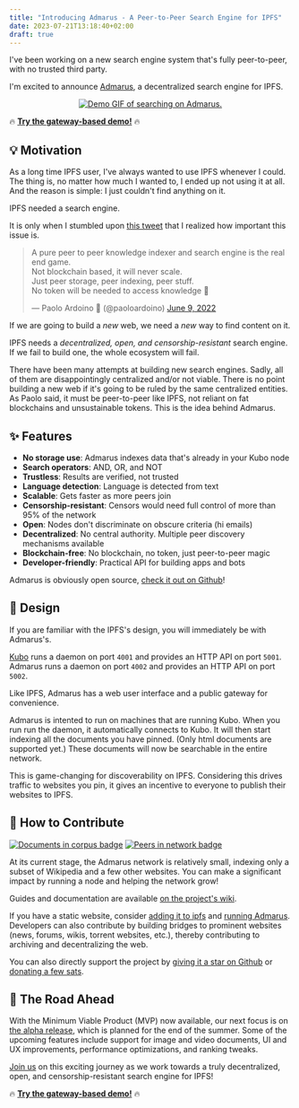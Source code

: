 ```yaml
---
title: "Introducing Admarus - A Peer-to-Peer Search Engine for IPFS"
date: 2023-07-21T13:18:40+02:00
draft: true
---
```


I've been working on a new search engine system that's fully peer-to-peer, with no trusted third party.

I'm excited to announce [Admarus](https://admarus.net/), a decentralized search engine for IPFS.

<p align="center">
    <a href="https://www.youtube.com/watch?v=AKGpNKwBrOY"><img src="https://admarus.net/demo.gif#2" alt="Demo GIF of searching on Admarus."/></a>
</p>

🔥 [**Try the gateway-based demo!**](https://admarus.net/) 🔥

## 💡 Motivation

As a long time IPFS user, I've always wanted to use IPFS whenever I could.
The thing is, no matter how much I wanted to, I ended up not using it at all.
And the reason is simple: I just couldn't find anything on it.

IPFS needed a search engine.

It is only when I stumbled upon [this tweet](https://twitter.com/paoloardoino/status/1534811103670173696) that I realized how important this issue is.

<blockquote class="twitter-tweet"><p lang="en" dir="ltr">A pure peer to peer knowledge indexer and search engine is the real end game.<br>Not blockchain based, it will never scale.<br>Just peer storage, peer indexing, peer stuff.<br>No token will be needed to access knowledge 🤫</p>&mdash; Paolo Ardoino 🍐 (@paoloardoino) <a href="https://twitter.com/paoloardoino/status/1534811103670173696?ref_src=twsrc%5Etfw">June 9, 2022</a></blockquote> <script async src="https://platform.twitter.com/widgets.js" charset="utf-8"></script>

If we are going to build a *new* web, we need a *new* way to find content on it.

IPFS needs a *decentralized, open, and censorship-resistant* search engine.
If we fail to build one, the whole ecosystem will fail.

There have been many attempts at building new search engines.
Sadly, all of them are disappointingly centralized and/or not viable.
There is no point building a new web if it's going to be ruled by the same centralized entities.
As Paolo said, it must be peer-to-peer like IPFS, not reliant on fat blockchains and unsustainable tokens.
This is the idea behind Admarus.

## ✨ Features

- **No storage use**: Admarus indexes data that's already in your Kubo node
- **Search operators**: AND, OR, and NOT
- **Trustless**: Results are verified, not trusted
- **Language detection**: Language is detected from text
- **Scalable**: Gets faster as more peers join
- **Censorship-resistant**: Censors would need full control of more than 95% of the network
- **Open**: Nodes don't discriminate on obscure criteria (hi emails)
- **Decentralized**: No central authority. Multiple peer discovery mechanisms available
- **Blockchain-free**: No blockchain, no token, just peer-to-peer magic
- **Developer-friendly**: Practical API for building apps and bots

Admarus is obviously open source, [check it out on Github](https://github.com/mubelotix/admarus)!

<script defer src="https://tarptaeya.github.io/repo-card/repo-card.js"></script>
<div class="repo-card" data-repo="mubelotix/admarus"></div>

## 📐 Design

If you are familiar with the IPFS's design, you will immediately be with Admarus's.

[Kubo](https://github.com/ipfs/kubo) runs a daemon on port `4001` and provides an HTTP API on port `5001`.  
Admarus runs a daemon on port `4002` and provides an HTTP API on port `5002`.

Like IPFS, Admarus has a web user interface and a public gateway for convenience.

Admarus is intented to run on machines that are running Kubo.
When you run run the daemon, it automatically connects to Kubo.
It will then start indexing all the documents you have pinned. (Only html documents are supported yet.)
These documents will now be searchable in the entire network.

This is game-changing for discoverability on IPFS.
Considering this drives traffic to websites you pin, it gives an incentive to everyone to publish their websites to IPFS.

## 🤝 How to Contribute

<a href="https://census.admarus.net/"><img alt="Documents in corpus badge" src="https://img.shields.io/badge/dynamic/json?url=https%3A%2F%2Fcensus.admarus.net%2Fapi%2Fv0%2Fstats&query=%24.stats_1h.documents&suffix=%20documents&label=corpus&color=purple"></a>
<a href="https://census.admarus.net/"><img alt="Peers in network badge" src="https://img.shields.io/badge/dynamic/json?url=https%3A%2F%2Fcensus.admarus.net%2Fapi%2Fv0%2Fstats&query=%24.stats_1h.peers&suffix=%20peers&label=network&color=purple"></a>

At its current stage, the Admarus network is relatively small, indexing only a subset of Wikipedia and a few other websites.
You can make a significant impact by running a node and helping the network grow!

Guides and documentation are available [on the project's wiki](https://github.com/Mubelotix/admarus/wiki).

If you have a static website, consider [adding it to ipfs](https://docs.ipfs.tech/how-to/websites-on-ipfs/multipage-website) and [running Admarus](https://github.com/Mubelotix/admarus/wiki/Installation).
Developers can also contribute by building bridges to prominent websites (news, forums, wikis, torrent websites, etc.), thereby contributing to archiving and decentralizing the web.

You can also directly support the project by [giving it a star on Github](https://github.com/Mubelotix/admarus/) or [donating a few sats](bitcoin:bc1q884745lxdpra7kwqtg5et6f74t3faemccz4v6s).

## 🚀 The Road Ahead

With the Minimum Viable Product (MVP) now available, our next focus is on [the alpha release](https://github.com/Mubelotix/admarus/milestone/2), which is planned for the end of the summer.
Some of the upcoming features include support for image and video documents, UI and UX improvements, performance optimizations, and ranking tweaks.

[Join us](https://github.com/Mubelotix/admarus/) on this exciting journey as we work towards a truly decentralized, open, and censorship-resistant search engine for IPFS!

🔥 [**Try the gateway-based demo!**](https://admarus.net/) 🔥

<!-- ## 🛠️ Bonus: Technical Overview

Let's think this through the easy way.
I will start by describing the naive approach everyone would think of, and then I will explain why it doesn't work and present a solution to its problems.

Imagine the IPFS network: a lot of peers all connected to each other, each hosting some documents.
If you want to query the network, you can just iteratively query each peer for results.
That way, you get a list of results that you can rank and display to the user.

This approach is not viable because it doesn't scale.
If you have a lot of peers, you will have to query each of them, and that's going to take a lot of time.

One important think to note is that if you query everyone for results, many of them will return nothing.
That's because they don't have any document matching your query.
This is a waste of time that can be avoided.
If we could only query peers that are likely to have results, we would be able to get results at constant speed, regardless of how common the query terms are.
This is what the Kamilata protocol does, using a routing algorithm based on Bloom filters to test if a peer or its connections are likely to have results.

To learn more about the Kamilata protocol and how it uses Bloom filters to route queries to the right peers, see [the Kamilata repository](https://github.com/mubelotix/kamilata).
-->
